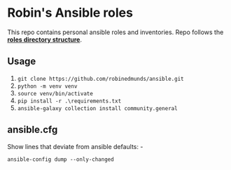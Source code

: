 # Robin's Ansible roles

This repo contains personal ansible roles and inventories. Repo follows the [**roles directory structure**](https://docs.ansible.com/ansible/latest/user_guide/playbooks_reuse_roles.html#role-directory-structure).

## Usage

1. `git clone https://github.com/robinedmunds/ansible.git`
2. `python -m venv venv`
3. `source venv/bin/activate`
4. `pip install -r .\requirements.txt`
5. `ansible-galaxy collection install community.general`

## ansible.cfg

Show lines that deviate from ansible defaults: -

`ansible-config dump --only-changed`

